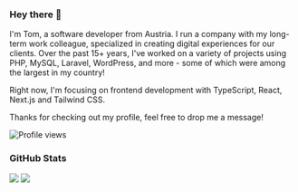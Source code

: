 <h3>Hey there 👋</h3>

I'm Tom, a software developer from Austria. I run a company with my long-term work colleague, specialized in creating digital experiences for our clients. Over the past 15+ years, I've worked on a variety of projects using PHP, MySQL, Laravel, WordPress, and more - some of which were among the largest in my country!

Right now, I'm focusing on frontend development with TypeScript, React, Next.js and Tailwind CSS.

Thanks for checking out my profile, feel free to drop me a message!

<img src="https://komarev.com/ghpvc/?username=ciruz&color=green" alt="Profile views" />

<h3>GitHub Stats</h3>
<img src="https://github-readme-stats-dusky-xi-40.vercel.app/api?username=ciruz&count_private=true" /> <img src="https://github-readme-stats-dusky-xi-40.vercel.app/api/top-langs/?username=ciruz&size_weight=0&count_weight=1&layout=compact" />
